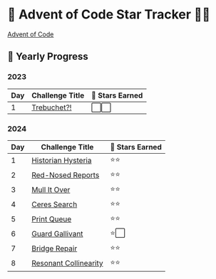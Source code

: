 # 🌟 Advent of Code Star Tracker 🎄✨

[Advent of Code](https://adventofcode.com/)

## 📅 Yearly Progress

### 2023

| Day  | Challenge Title           | 🌟 Stars Earned |
|------|----------------------------|-----------------|
| 1    | [Trebuchet?!](#)          | ⬜⬜              |

### 2024

| Day  | Challenge Title           | 🌟 Stars Earned |
|------|----------------------------|-----------------|
| 1    | [Historian Hysteria](#)          | ⭐⭐              |
| 2    | [Red-Nosed Reports](#)                | ⭐⭐              |
| 3    | [Mull It Over](#)    | ⭐⭐              |
| 4    | [Ceres Search](#)          | ⭐⭐              |
| 5    | [Print Queue](#) | ⭐⭐              |
| 6    | [Guard Gallivant](#)          | ⭐⬜              |
| 7    | [Bridge Repair](#)| ⭐⭐             |
| 8    | [Resonant Collinearity](#)| ⭐⭐            |

